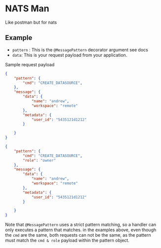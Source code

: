# NATS Man

Like postman but for nats

## Example

- `pattern` : This is the `@MessagePattern` decorator argument see docs
- `data`: This is your request payload from your application.

Sample request payload

```json
{
    "pattern": {
        "cmd": "CREATE_DATASOURCE",
    },
    "message": {
        "data": {
            "name": "andrew",
            "workspace": "remote"
        },
        "metadata": {
            "user_id": "5435121d1212"
        }

    }
}
```

```json
{
    "pattern": {
        "cmd": "CREATE_DATASOURCE",
        "role": "owner"
    },
    "message": {
        "data": {
            "name": "andrew",
            "workspace": "remote"
        },
        "metadata": {
            "user_id": "5435121d1212"
        }

    }
}
```

Note that `@MessagePattern` uses a strict pattern matching, so a handler can only executes a pattern that matches. in the examples above, even though the `cmd` are the same, both requests can not be the same, as the pattern must match the `cmd & role` payload within the pattern object.
